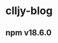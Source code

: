 <!--
 * @Descripttion: 
 * @version: 
 * @Author: 程
 * @Date: 2023-09-07 16:38:32
 * @LastEditors: 程
 * @LastEditTime: 2023-09-07 16:40:21
-->
# clljy-blog
## npm v18.6.0